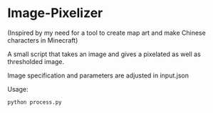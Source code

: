 # Image-Pixelizer
(Inspired by my need for a tool to create map art and make Chinese characters in Minecraft)

A small script that takes an image and gives a pixelated as well as thresholded image.

Image specification and parameters are adjusted in input.json

Usage:
```
python process.py
```
